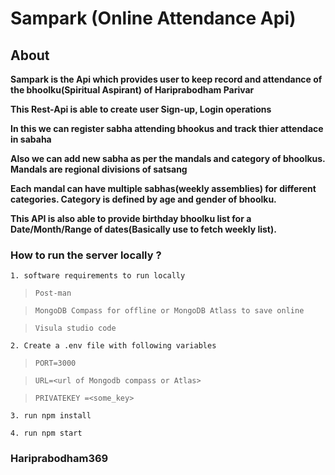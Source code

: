 # Sampark (Online Attendance Api)

## About

**Sampark is the Api which provides user to keep record and attendance of the bhoolku(Spiritual Aspirant) of Hariprabodham Parivar**

**This Rest-Api is able to create user Sign-up, Login operations**

**In this we can register sabha attending bhookus and track thier attendace in sabaha**

**Also we can add new sabha as per the mandals and category of bhoolkus. Mandals are regional divisions of satsang**

**Each mandal can have multiple sabhas(weekly assemblies) for different categories. Category is defined by age and gender of bhoolku.**

**This API is also able to provide birthday bhoolku list for a Date/Month/Range of dates(Basically use to fetch weekly list).**

### How to run the server locally ?

`1. software requirements to run locally`

> `Post-man`

> `MongoDB Compass for offline or MongoDB Atlass to save online`

> `Visula studio code`

`2. Create a .env file with following variables`

> `PORT=3000`

> `URL=<url of Mongodb compass or Atlas>`

> `PRIVATEKEY =<some_key>`

`3. run npm install`

`4. run npm start`

### Hariprabodham369
